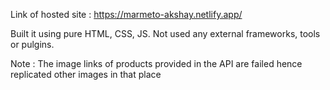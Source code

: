 
Link of hosted site : https://marmeto-akshay.netlify.app/

Built it using pure HTML, CSS, JS.
Not used any external frameworks, tools or pulgins.

Note : 
The image links of products provided in the API are failed hence replicated other images in that place
